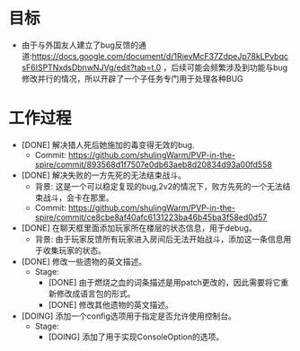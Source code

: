 # 目标
- 由于与外国友人建立了bug反馈的通道:https://docs.google.com/document/d/1RievMcF37ZdpeJp78kLPvbqcsF6ISPTNxdsDbnwNJVg/edit?tab=t.0 ，后续可能会频繁涉及到功能与bug修改并行的情况，所以开辟了一个子任务专门用于处理各种BUG

# 工作过程
- [DONE] 解决猎人死后她施加的毒变得无效的bug.
	- Commit: https://github.com/shulingWarm/PVP-in-the-spire/commit/893568d1f7507e0db63aeb8d20834d93a00fd558
- [DONE] 解决失败的一方先死的无法结束战斗。
	- 背景: 这是一个可以稳定复现的bug,2v2的情况下，败方先死的一个无法结束战斗，会卡在那里。
	- Commit: https://github.com/shulingWarm/PVP-in-the-spire/commit/ce8cbe8af40afc6131223ba46b45ba3f58ed0d57
- [DONE] 在聊天框里面添加玩家所在楼层的状态信息，用于debug。
	- 背景: 由于玩家反馈所有玩家进入房间后无法开始战斗，添加这一条信息用于收集玩家的状态。
- [DONE] 修改一些遗物的英文描述。
	- Stage:
		- [DONE] 由于燃烧之血的词条描述是用patch更改的，因此需要将它重新修改成语言包的形式。
		- [DONE] 修改其他遗物的英文描述。
- [DOING] 添加一个config选项用于指定是否允许使用控制台。
	- Stage:
		- [DOING] 添加了用于实现ConsoleOption的选项。